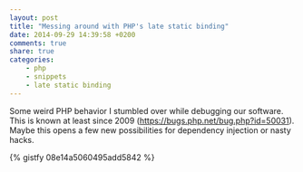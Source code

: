 ```yaml
---
layout: post
title: "Messing around with PHP's late static binding"
date: 2014-09-29 14:39:58 +0200
comments: true
share: true
categories: 
    - php
    - snippets
    - late static binding
---
```


Some weird PHP behavior I stumbled over while debugging our software. This is known at least since 2009 (https://bugs.php.net/bug.php?id=50031). Maybe this opens a few new possibilities for dependency injection or nasty hacks.
<!--more-->
{% gistfy 08e14a5060495add5842 %}